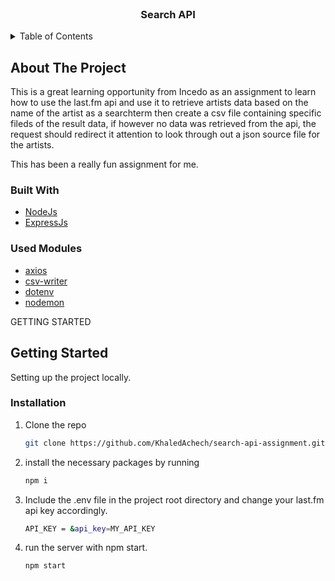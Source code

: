 <div id="top"></div>

<br />
<div align="center">
  <h3 align="center">Search API</h3>
</div>

<!-- TABLE OF CONTENTS -->
<details>
  <summary>Table of Contents</summary>
  <ol>
    <li>
      <a href="#about-the-project">About The Project</a>
      <ul>
        <li><a href="#built-with">Built With</a></li>
      </ul>
      <ul>
        <li><a href="#used-modules">Used Modules</a></li>
      </ul>
    </li>
    <li>
      <a href="#getting-started">Getting Started</a>
      <ul>
        <li><a href="#installation">Installation</a></li>
      </ul>
    </li>
  </ol>
</details>

<!-- ABOUT THE PROJECT -->

## About The Project

This is a great learning opportunity from Incedo as an assignment to learn how to use the last.fm api and use it to retrieve artists data based on the name of the artist as a searchterm then create a csv file containing specific fileds of the result data, if however no data was retrieved from the api, the request should redirect it attention to look through out a json source file for the artists.

This has been a really fun assignment for me.

### Built With

- [NodeJs](https://nodejs.org/en/)
- [ExpressJs](https://expressjs.com/)

### Used Modules

- [axios](https://nodejs.org/en/)
- [csv-writer](https://expressjs.com/)
- [dotenv](https://expressjs.com/)
- [nodemon](https://expressjs.com/)

GETTING STARTED

## Getting Started

Setting up the project locally.

### Installation

1. Clone the repo
   ```sh
   git clone https://github.com/KhaledAchech/search-api-assignment.git
   ```
2. install the necessary packages by running

   ```sh
   npm i
   ```

3. Include the .env file in the project root directory and change your last.fm api key accordingly.

   ```sh
   API_KEY = &api_key=MY_API_KEY
   ```

4. run the server with npm start.
   ```sh
   npm start
   ```
